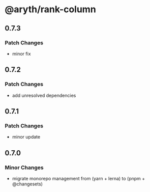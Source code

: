 # @aryth/rank-column

## 0.7.3

### Patch Changes

- minor fix

## 0.7.2

### Patch Changes

- add unresolved dependencies

## 0.7.1

### Patch Changes

- minor update

## 0.7.0

### Minor Changes

- migrate monorepo management from (yarn + lerna) to (pnpm + @changesets)
